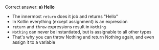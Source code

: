 Correct answer: **a) Hello**

* The innermost `return` does it job and returns "Hello"
* In Kotlin everything (except assignment) is an expression
* `return` and `throw` expressions result in `Nothing`
* `Nothing` can never be instantiated, but is assignable to all other types
* That's why you can throw Nothing and return Nothing again, and even assign it to a variable
